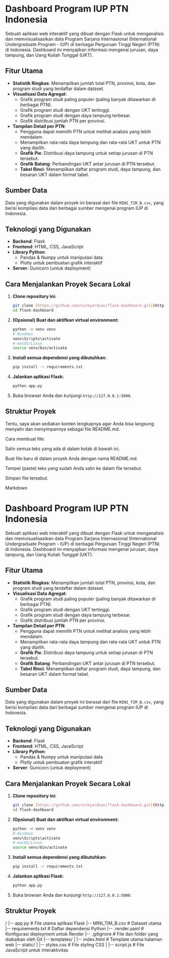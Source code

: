# Dashboard Program IUP PTN Indonesia

Sebuah aplikasi web interaktif yang dibuat dengan Flask untuk menganalisis dan memvisualisasikan data Program Sarjana Internasional (International Undergraduate Program - IUP) di berbagai Perguruan Tinggi Negeri (PTN) di Indonesia. Dashboard ini menyajikan informasi mengenai jurusan, daya tampung, dan Uang Kuliah Tunggal (UKT).

## Fitur Utama

- **Statistik Ringkas**: Menampilkan jumlah total PTN, provinsi, kota, dan program studi yang terdaftar dalam dataset.
- **Visualisasi Data Agregat**:
  - Grafik program studi paling populer (paling banyak ditawarkan di berbagai PTN).
  - Grafik program studi dengan UKT tertinggi.
  - Grafik program studi dengan daya tampung terbesar.
  - Grafik distribusi jumlah PTN per provinsi.
- **Tampilan Detail per PTN**:
  - Pengguna dapat memilih PTN untuk melihat analisis yang lebih mendalam.
  - Menampilkan rata-rata daya tampung dan rata-rata UKT untuk PTN yang dipilih.
  - **Grafik Pie**: Distribusi daya tampung untuk setiap jurusan di PTN tersebut.
  - **Grafik Batang**: Perbandingan UKT antar jurusan di PTN tersebut.
  - **Tabel Rinci**: Menampilkan daftar program studi, daya tampung, dan besaran UKT dalam format tabel.

## Sumber Data

Data yang digunakan dalam proyek ini berasal dari file `MINI_TIM_B.csv`, yang berisi kompilasi data dari berbagai sumber mengenai program IUP di Indonesia.

## Teknologi yang Digunakan

- **Backend**: Flask
- **Frontend**: HTML, CSS, JavaScript
- **Library Python**:
    - Pandas & Numpy untuk manipulasi data
    - Plotly untuk pembuatan grafik interaktif
- **Server**: Gunicorn (untuk deployment)

## Cara Menjalankan Proyek Secara Lokal

1.  **Clone repository ini:**
    ```bash
    git clone [https://github.com/vickyardian/flask-dashboard.git](https://github.com/vickyardian/flask-dashboard.git)
    cd flask-dashboard
    ```

2.  **(Opsional) Buat dan aktifkan virtual environment:**
    ```bash
    python -m venv venv
    # Windows
    venv\Scripts\activate
    # macOS/Linux
    source venv/bin/activate
    ```

3.  **Install semua dependensi yang dibutuhkan:**
    ```bash
    pip install -r requirements.txt
    ```

4.  **Jalankan aplikasi Flask:**
    ```bash
    python app.py
    ```

5.  Buka browser Anda dan kunjungi `http://127.0.0.1:5000`.

## Struktur Proyek
Tentu, saya akan sediakan konten lengkapnya agar Anda bisa langsung menyalin dan menyimpannya sebagai file README.md.

Cara membuat file:

Salin semua teks yang ada di dalam kotak di bawah ini.

Buat file baru di dalam proyek Anda dengan nama README.md.

Tempel (paste) teks yang sudah Anda salin ke dalam file tersebut.

Simpan file tersebut.

Markdown

# Dashboard Program IUP PTN Indonesia

Sebuah aplikasi web interaktif yang dibuat dengan Flask untuk menganalisis dan memvisualisasikan data Program Sarjana Internasional (International Undergraduate Program - IUP) di berbagai Perguruan Tinggi Negeri (PTN) di Indonesia. Dashboard ini menyajikan informasi mengenai jurusan, daya tampung, dan Uang Kuliah Tunggal (UKT).

## Fitur Utama

- **Statistik Ringkas**: Menampilkan jumlah total PTN, provinsi, kota, dan program studi yang terdaftar dalam dataset.
- **Visualisasi Data Agregat**:
  - Grafik program studi paling populer (paling banyak ditawarkan di berbagai PTN).
  - Grafik program studi dengan UKT tertinggi.
  - Grafik program studi dengan daya tampung terbesar.
  - Grafik distribusi jumlah PTN per provinsi.
- **Tampilan Detail per PTN**:
  - Pengguna dapat memilih PTN untuk melihat analisis yang lebih mendalam.
  - Menampilkan rata-rata daya tampung dan rata-rata UKT untuk PTN yang dipilih.
  - **Grafik Pie**: Distribusi daya tampung untuk setiap jurusan di PTN tersebut.
  - **Grafik Batang**: Perbandingan UKT antar jurusan di PTN tersebut.
  - **Tabel Rinci**: Menampilkan daftar program studi, daya tampung, dan besaran UKT dalam format tabel.

## Sumber Data

Data yang digunakan dalam proyek ini berasal dari file `MINI_TIM_B.csv`, yang berisi kompilasi data dari berbagai sumber mengenai program IUP di Indonesia.

## Teknologi yang Digunakan

- **Backend**: Flask
- **Frontend**: HTML, CSS, JavaScript
- **Library Python**:
    - Pandas & Numpy untuk manipulasi data
    - Plotly untuk pembuatan grafik interaktif
- **Server**: Gunicorn (untuk deployment)

## Cara Menjalankan Proyek Secara Lokal

1.  **Clone repository ini:**
    ```bash
    git clone [https://github.com/vickyardian/flask-dashboard.git](https://github.com/vickyardian/flask-dashboard.git)
    cd flask-dashboard
    ```

2.  **(Opsional) Buat dan aktifkan virtual environment:**
    ```bash
    python -m venv venv
    # Windows
    venv\Scripts\activate
    # macOS/Linux
    source venv/bin/activate
    ```

3.  **Install semua dependensi yang dibutuhkan:**
    ```bash
    pip install -r requirements.txt
    ```

4.  **Jalankan aplikasi Flask:**
    ```bash
    python app.py
    ```

5.  Buka browser Anda dan kunjungi `http://127.0.0.1:5000`.

## Struktur Proyek

/
|-- app.py                  # File utama aplikasi Flask
|-- MINI_TIM_B.csv          # Dataset utama
|-- requirements.txt        # Daftar dependensi Python
|-- .render.yaml            # Konfigurasi deployment untuk Render
|-- .gitignore              # File dan folder yang diabaikan oleh Git
|-- templates/
|   |-- index.html          # Template utama halaman web
|-- static/
|   |-- styles.css          # File styling CSS
|   |-- script.js           # File JavaScript untuk interaktivitas